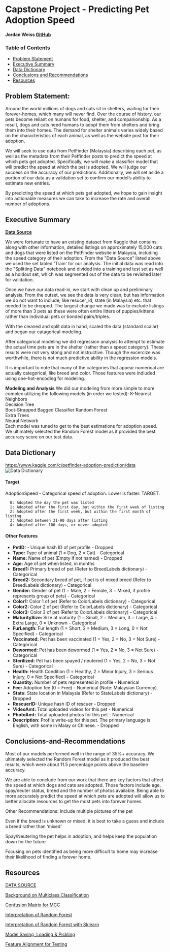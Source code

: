 # Capstone Project - Predicting Pet Adoption Speed
#### Jordan Weiss [GitHub](https://github.com/weisja4/pet_adoption_capstone)

### Table of Contents
- [Problem Statement](#Problem-Statement)
- [Executive Summary](#Executive-Summary)
- [Data Dictionary](#Data-Dictionary)
- [Conclusions and Recommendations](#Conclusions-and-Recommendations)
- [Resources](#Resources)



## Problem Statement:
Around the world millions of dogs and cats sit in shelters, waiting for their forever-homes, which many will never find. Over the course of history, our pets become reliant on humans for food, shelter, and companionship. As a result, dogs and cats need humans to adopt them from shelters and bring them into their homes. The demand for shelter animals varies widely based on the characteristics of each animal, as well as the website post for their adoption. 

We will seek to use data from PetFinder (Malaysia) describing each pet, as well as the metadata from their Petfinder posts to predict the speed at which pets get adopted. Specifically, we will make a classifier model that will predict the speed at which the pet is adopted. We will judge our success on the accuracy of our predictions. Additionally, we will set aside a portion of our data as a validation set to confirm our model’s ability to estimate new entries.

By predicting the speed at which pets get adopted, we hope to gain insight into actionable measures we can take to increase the rate and overall number of adoptions. 
   
  

## Executive Summary

[__Data Source__](https://www.kaggle.com/c/petfinder-adoption-prediction/data)

We were fortunate to have an existing dataset from Kaggle that contains, along with other information, detailed listings on approximately 15,000 cats and dogs that were listed on the PetFinder website in Malaysia, including the speed category of their adoption. From the "Data Source" listed above we used the set labled 'Train' for our analysis. The initial data was read into the "Splitting Data" notebook and divided into a training and test set as well as a holdout set, which was segmented out of the data to be revisited later for validation. 

Once we have our data read-in, we start with clean up and preliminary analysis. From the outset, we see the data is very clean, but has information we do not want to include, like resucer_id, state (in Malaysia) etc. that needed to be dropped. The largest change we made was to exclude listings of more than 3 pets as these were often entire litters of puppies/kittens rather than individual pets or bonded pairs/triples.

With the cleaned and split data in hand, scaled the data (standard scalar) and began our catagorical modeling. 

After categorical modeling we did regression analysis to attempt to estimate the actual time pets are in the shelter (rather than a speed category). These results were not very stong and not instructive. Though the excercize was worthwhile, there is not much predictive ability in the regression models. 

It is important to note that many of the categories that appear numerical are actually categorical, like breed and color. Those features were indluded using one-hot-encoding for modeling. 

__Modeling and Analysis__
We did our modeling from more simple to more complex utilizing the following models (in order we tested):
K-Nearest Neighbors  
Decision Tree   
Boot-Strapped Bagged Classifier
Random Forest  
Extra Trees  
Neural Network  
Each model was tuned to get to the best estimations for adoption speed. We ultimately selected the Random Forest model as it provided the best accuracy score on our test data.

## Data Dictionary
https://www.kaggle.com/c/petfinder-adoption-prediction/data
![Data Dictionary](https://www.kaggle.com/c/petfinder-adoption-prediction/data "Title")


#### Target    
 AdoptionSpeed - Categorical speed of adoption. Lower is faster. TARGET.  
 
      0: Adopted the day the pet was listed  
      1: Adopted after the first day, but within the first week of listing  
      2: Adopted after the first week, but within the first month of listing  
      3: Adopted between 31-90 days after listing  
      4: Adopted after 100 days, or never adopted      
      
#### Other Features
- __PetID:__ - Unique hash ID of pet profile - Dropped
- __Type:__ Type of animal (1 = Dog, 2 = Cat) - Categorical
- __Name:__ Name of pet (Empty if not named) - Dropped
- __Age:__ Age of pet when listed, in months
- __Breed1:__ Primary breed of pet (Refer to BreedLabels dictionary) - Categorical
- __Breed2:__ Secondary breed of pet, if pet is of mixed breed (Refer to BreedLabels dictionary) - Categorical
- __Gender:__ Gender of pet (1 = Male, 2 = Female, 3 = Mixed, if profile represents group of pets) - Categorical 
- __Color1:__ Color 1 of pet (Refer to ColorLabels dictionary) - Categorical
- __Color2:__ Color 2 of pet (Refer to ColorLabels dictionary) - Categorical
- __Color3:__ Color 3 of pet (Refer to ColorLabels dictionary) - Categorical
- __MaturitySize:__ Size at maturity (1 = Small, 2 = Medium, 3 = Large, 4 = Extra Large, 0 = Unknown - Categorical  
- __FurLength:__ Fur length (1 = Short, 2 = Medium, 3 = Long, 0 = Not Specified) - Categorical    
- __Vaccinated:__ Pet has been vaccinated (1 = Yes, 2 = No, 3 = Not Sure) - Categorical    
- __Dewormed:__ Pet has been dewormed (1 = Yes, 2 = No, 3 = Not Sure) - Categorical  
- __Sterilized:__ Pet has been spayed / neutered (1 = Yes, 2 = No, 3 = Not Sure) - Categorical  
- __Health:__ Health Condition (1 = Healthy, 2 = Minor Injury, 3 = Serious Injury, 0 = Not Specified) - Categorical  
- __Quantity:__ Number of pets represented in profile - Numerical   
- __Fee:__ Adoption fee (0 = Free) - Numerical (Note: Malaysian Currency)  
- __State:__ State location in Malaysia (Refer to StateLabels dictionary) - Dropped  
- __RescuerID:__ Unique hash ID of rescuer - Dropped  
- __VideoAmt:__ Total uploaded videos for this pet - Numerical  
- __PhotoAmt:__ Total uploaded photos for this pet - Numerical  
- __Description:__ Profile write-up for this pet. The primary language is English, with some in Malay or Chinese. - Dropped  



## Conclusions-and-Recommendations
Most of our models performed well in the range of 35%+ accuracy. We ultimately selected the Random Forest model as it produced the best results, which were about 11.5 percentage points above the baseline accuracy.  

We are able to conclude from our work that there are key factors that affect the speed at which dogs and cats are adopted. Those factors include age, spay/neuter status, breed and the number of photos available. Being able to more accurately predict the speed at which pets are adopted will allow us to better allocate resources to get the most pets into forever homes. 

Other Recommendations:
Include multiple pictures of the pet

Even if the breed is unknown or mixed, it is best to take a guess and include a breed rather than ‘mixed’

Spay/Neutering the pet helps in adoption, and helps keep the population down for the future

Focusing on pets identified as being more difficult to home may increase their likelihood of finding a forever home. 


## Resources
[DATA SOURCE](https://www.kaggle.com/c/petfinder-adoption-prediction/data)
  
[Background on Multiclass Classification](https://www.linkedin.com/pulse/kaggle-competition-multi-class-classification-image-alexandra)
  
[Confusion Matrix for MCC](https://stackoverflow.com/questions/53886370/multi-class-multi-label-confusion-matrix-with-sklearn)
  
[Interpretation of Random Forest](https://towardsdatascience.com/interpreting-random-forest-and-other-black-box-models-like-xgboost-80f9cc4a3c38)
  
[Interpretation of Random Forest with Sklearn](https://scikit-learn.org/stable/auto_examples/inspection/plot_permutation_importance.html)
  
[Model Saving, Loading & Pickling](https://machinelearningmastery.com/save-load-machine-learning-models-python-scikit-learn)
    
[Feature Alignment for Testing](https://stackoverflow.com/questions/44266677/machine-learning-test-set-with-fewer-features-than-the-train-set)



